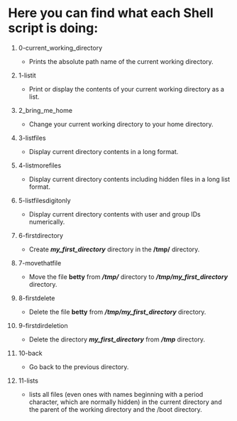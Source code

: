 # Here you can find what each Shell script is doing:

1. 0-current_working_directory
   - Prints the absolute path name of the current working directory.

2. 1-listit
   - Print or display the contents of your current working directory as a list.

3. 2_bring_me_home
   - Change your current working directory to your home directory.

4. 3-listfiles
   - Display current directory contents in a long format.

5. 4-listmorefiles
   - Display current directory contents including hidden files in a long list format.

6. 5-listfilesdigitonly
   - Display current directory contents with user and group IDs numerically.

7. 6-firstdirectory
   - Create ***my_first_directory*** directory in the **/tmp/** directory.

8. 7-movethatfile
   - Move the file **betty** from ***/tmp/*** directory to ***/tmp/my_first_directory*** directory.

9. 8-firstdelete
   - Delete the file **betty** from ***/tmp/my_first_directory*** directory.

10. 9-firstdirdeletion
    - Delete the directory ***my_first_directory*** from ***/tmp*** directory.

11. 10-back
    - Go back to the previous directory.

12. 11-lists
    - lists all files (even ones with names beginning with a period character, which are normally hidden) in the current directory and the parent of the working directory and the /boot directory.

